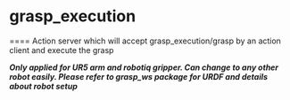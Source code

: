 # grasp_execution
====
Action server which will accept grasp_execution/grasp by an action client and execute the grasp

***Only applied for UR5 arm and robotiq gripper. Can change to any other robot easily. Please refer to grasp_ws package for URDF and details about robot setup***

